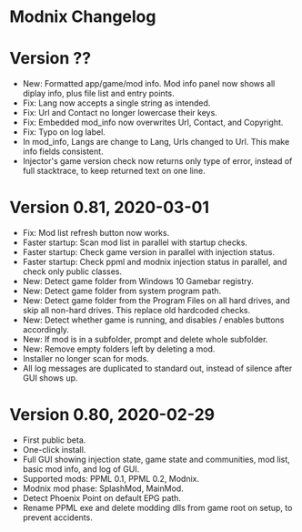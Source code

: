 # Modnix Changelog

# Version ??

* New: Formatted app/game/mod info.  Mod info panel now shows all diplay info, plus file list and entry points.
* Fix: Lang now accepts a single string as intended.
* Fix: Url and Contact no longer lowercase their keys.
* Fix: Embedded mod_info now overwrites Url, Contact, and Copyright.
* Fix: Typo on log label.
* In mod_info, Langs are change to Lang, Urls changed to Url.  This make info fields consistent.
* Injector's game version check now returns only type of error, instead of full stacktrace, to keep returned text on one line.

# Version 0.81, 2020-03-01

* Fix: Mod list refresh button now works.
* Faster startup: Scan mod list in parallel with startup checks.
* Faster startup: Check game version in parallel with injection status.
* Faster startup: Check ppml and modnix injection status in parallel, and check only public classes.
* New: Detect game folder from Windows 10 Gamebar registry.
* New: Detect game folder from system program path.
* New: Detect game folder from the Program Files on all hard drives, and skip all non-hard drives.  This replace old hardcoded checks.
* New: Detect whether game is running, and disables / enables buttons accordingly.
* New: If mod is in a subfolder, prompt and delete whole subfolder.
* New: Remove empty folders left by deleting a mod.
* Installer no longer scan for mods.
* All log messages are duplicated to standard out, instead of silence after GUI shows up.

# Version 0.80, 2020-02-29

* First public beta.
* One-click install.
* Full GUI showing injection state, game state and communities, mod list, basic mod info, and log of GUI.
* Supported mods: PPML 0.1, PPML 0.2, Modnix.
* Modnix mod phase: SplashMod, MainMod.
* Detect Phoenix Point on default EPG path.
* Rename PPML exe and delete modding dlls from game root on setup, to prevent accidents.